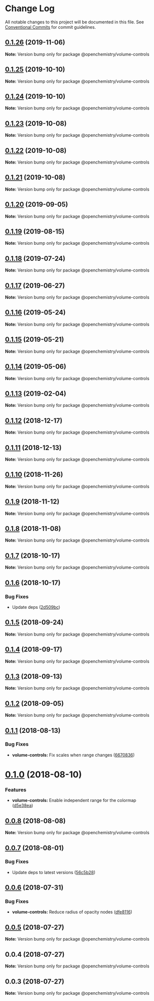 # Change Log

All notable changes to this project will be documented in this file.
See [Conventional Commits](https://conventionalcommits.org) for commit guidelines.

## [0.1.26](https://github.com/OpenChemistry/oc-web-components/compare/@openchemistry/volume-controls@0.1.25...@openchemistry/volume-controls@0.1.26) (2019-11-06)

**Note:** Version bump only for package @openchemistry/volume-controls





## [0.1.25](https://github.com/OpenChemistry/oc-web-components/compare/@openchemistry/volume-controls@0.1.24...@openchemistry/volume-controls@0.1.25) (2019-10-10)

**Note:** Version bump only for package @openchemistry/volume-controls





## [0.1.24](https://github.com/OpenChemistry/oc-web-components/compare/@openchemistry/volume-controls@0.1.23...@openchemistry/volume-controls@0.1.24) (2019-10-10)

**Note:** Version bump only for package @openchemistry/volume-controls





## [0.1.23](https://github.com/OpenChemistry/oc-web-components/compare/@openchemistry/volume-controls@0.1.22...@openchemistry/volume-controls@0.1.23) (2019-10-08)

**Note:** Version bump only for package @openchemistry/volume-controls





## [0.1.22](https://github.com/OpenChemistry/oc-web-components/compare/@openchemistry/volume-controls@0.1.21...@openchemistry/volume-controls@0.1.22) (2019-10-08)

**Note:** Version bump only for package @openchemistry/volume-controls





## [0.1.21](https://github.com/OpenChemistry/oc-web-components/compare/@openchemistry/volume-controls@0.1.20...@openchemistry/volume-controls@0.1.21) (2019-10-08)

**Note:** Version bump only for package @openchemistry/volume-controls





## [0.1.20](https://github.com/OpenChemistry/oc-web-components/compare/@openchemistry/volume-controls@0.1.19...@openchemistry/volume-controls@0.1.20) (2019-09-05)

**Note:** Version bump only for package @openchemistry/volume-controls





## [0.1.19](https://github.com/OpenChemistry/oc-web-components/compare/@openchemistry/volume-controls@0.1.18...@openchemistry/volume-controls@0.1.19) (2019-08-15)

**Note:** Version bump only for package @openchemistry/volume-controls





## [0.1.18](https://github.com/OpenChemistry/oc-web-components/compare/@openchemistry/volume-controls@0.1.17...@openchemistry/volume-controls@0.1.18) (2019-07-24)

**Note:** Version bump only for package @openchemistry/volume-controls





## [0.1.17](https://github.com/OpenChemistry/oc-web-components/compare/@openchemistry/volume-controls@0.1.16...@openchemistry/volume-controls@0.1.17) (2019-06-27)

**Note:** Version bump only for package @openchemistry/volume-controls





## [0.1.16](https://github.com/OpenChemistry/oc-web-components/compare/@openchemistry/volume-controls@0.1.15...@openchemistry/volume-controls@0.1.16) (2019-05-24)

**Note:** Version bump only for package @openchemistry/volume-controls





## [0.1.15](https://github.com/OpenChemistry/oc-web-components/compare/@openchemistry/volume-controls@0.1.14...@openchemistry/volume-controls@0.1.15) (2019-05-21)

**Note:** Version bump only for package @openchemistry/volume-controls





## [0.1.14](https://github.com/OpenChemistry/oc-web-components/compare/@openchemistry/volume-controls@0.1.13...@openchemistry/volume-controls@0.1.14) (2019-05-06)

**Note:** Version bump only for package @openchemistry/volume-controls





## [0.1.13](https://github.com/OpenChemistry/oc-web-components/compare/@openchemistry/volume-controls@0.1.12...@openchemistry/volume-controls@0.1.13) (2019-02-04)

**Note:** Version bump only for package @openchemistry/volume-controls





## [0.1.12](https://github.com/OpenChemistry/oc-web-components/compare/@openchemistry/volume-controls@0.1.11...@openchemistry/volume-controls@0.1.12) (2018-12-17)

**Note:** Version bump only for package @openchemistry/volume-controls





## [0.1.11](https://github.com/OpenChemistry/oc-web-components/compare/@openchemistry/volume-controls@0.1.10...@openchemistry/volume-controls@0.1.11) (2018-12-13)

**Note:** Version bump only for package @openchemistry/volume-controls





## [0.1.10](https://github.com/OpenChemistry/oc-web-components/compare/@openchemistry/volume-controls@0.1.9...@openchemistry/volume-controls@0.1.10) (2018-11-26)

**Note:** Version bump only for package @openchemistry/volume-controls





## [0.1.9](https://github.com/OpenChemistry/oc-web-components/compare/@openchemistry/volume-controls@0.1.8...@openchemistry/volume-controls@0.1.9) (2018-11-12)

**Note:** Version bump only for package @openchemistry/volume-controls





## [0.1.8](https://github.com/OpenChemistry/oc-web-components/compare/@openchemistry/volume-controls@0.1.7...@openchemistry/volume-controls@0.1.8) (2018-11-08)

**Note:** Version bump only for package @openchemistry/volume-controls





## [0.1.7](https://github.com/OpenChemistry/oc-web-components/compare/@openchemistry/volume-controls@0.1.6...@openchemistry/volume-controls@0.1.7) (2018-10-17)

**Note:** Version bump only for package @openchemistry/volume-controls





## [0.1.6](https://github.com/OpenChemistry/oc-web-components/compare/@openchemistry/volume-controls@0.1.5...@openchemistry/volume-controls@0.1.6) (2018-10-17)


### Bug Fixes

* Update deps ([2d509bc](https://github.com/OpenChemistry/oc-web-components/commit/2d509bc))





<a name="0.1.5"></a>
## [0.1.5](https://github.com/OpenChemistry/oc-web-components/compare/@openchemistry/volume-controls@0.1.4...@openchemistry/volume-controls@0.1.5) (2018-09-24)




**Note:** Version bump only for package @openchemistry/volume-controls

<a name="0.1.4"></a>
## [0.1.4](https://github.com/OpenChemistry/oc-web-components/compare/@openchemistry/volume-controls@0.1.3...@openchemistry/volume-controls@0.1.4) (2018-09-17)




**Note:** Version bump only for package @openchemistry/volume-controls

<a name="0.1.3"></a>
## [0.1.3](https://github.com/OpenChemistry/oc-web-components/compare/@openchemistry/volume-controls@0.1.2...@openchemistry/volume-controls@0.1.3) (2018-09-13)




**Note:** Version bump only for package @openchemistry/volume-controls

<a name="0.1.2"></a>
## [0.1.2](https://github.com/OpenChemistry/oc-web-components/compare/@openchemistry/volume-controls@0.1.1...@openchemistry/volume-controls@0.1.2) (2018-09-05)




**Note:** Version bump only for package @openchemistry/volume-controls

<a name="0.1.1"></a>
## [0.1.1](https://github.com/OpenChemistry/oc-web-components/compare/@openchemistry/volume-controls@0.1.0...@openchemistry/volume-controls@0.1.1) (2018-08-13)


### Bug Fixes

* **volume-controls:** Fix scales when range changes ([6670836](https://github.com/OpenChemistry/oc-web-components/commit/6670836))




<a name="0.1.0"></a>
# [0.1.0](https://github.com/OpenChemistry/oc-web-components/compare/@openchemistry/volume-controls@0.0.8...@openchemistry/volume-controls@0.1.0) (2018-08-10)


### Features

* **volume-controls:** Enable independent range for the colormap ([d5e38ea](https://github.com/OpenChemistry/oc-web-components/commit/d5e38ea))




<a name="0.0.8"></a>
## [0.0.8](https://github.com/OpenChemistry/oc-web-components/compare/@openchemistry/volume-controls@0.0.7...@openchemistry/volume-controls@0.0.8) (2018-08-08)




**Note:** Version bump only for package @openchemistry/volume-controls

<a name="0.0.7"></a>
## [0.0.7](https://github.com/OpenChemistry/oc-web-components/compare/@openchemistry/volume-controls@0.0.6...@openchemistry/volume-controls@0.0.7) (2018-08-01)


### Bug Fixes

* Update deps to latest versions ([56c5b28](https://github.com/OpenChemistry/oc-web-components/commit/56c5b28))




<a name="0.0.6"></a>
## [0.0.6](https://github.com/OpenChemistry/oc-web-components/compare/@openchemistry/volume-controls@0.0.5...@openchemistry/volume-controls@0.0.6) (2018-07-31)


### Bug Fixes

* **volume-controls:** Reduce radius of opacity nodes ([dfe8116](https://github.com/OpenChemistry/oc-web-components/commit/dfe8116))




<a name="0.0.5"></a>
## [0.0.5](https://github.com/OpenChemistry/oc-web-components/compare/@openchemistry/volume-controls@0.0.4...@openchemistry/volume-controls@0.0.5) (2018-07-27)




**Note:** Version bump only for package @openchemistry/volume-controls

<a name="0.0.4"></a>
## 0.0.4 (2018-07-27)




**Note:** Version bump only for package @openchemistry/volume-controls

<a name="0.0.3"></a>
## 0.0.3 (2018-07-27)




**Note:** Version bump only for package @openchemistry/volume-controls
